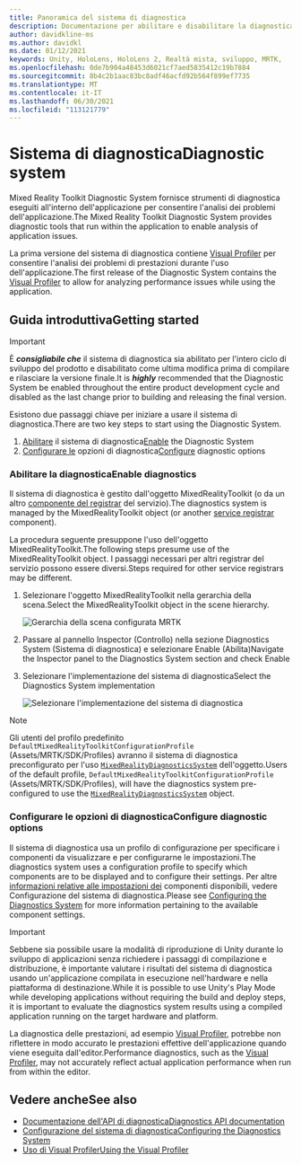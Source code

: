 ```yaml
---
title: Panoramica del sistema di diagnostica
description: Documentazione per abilitare e disabilitare la diagnostica in MRTK
author: davidkline-ms
ms.author: davidkl
ms.date: 01/12/2021
keywords: Unity, HoloLens, HoloLens 2, Realtà mista, sviluppo, MRTK,
ms.openlocfilehash: 0de7b904a48453d6021cf7aed5835412c19b7884
ms.sourcegitcommit: 8b4c2b1aac83bc8adf46acfd92b564f899ef7735
ms.translationtype: MT
ms.contentlocale: it-IT
ms.lasthandoff: 06/30/2021
ms.locfileid: "113121779"
---
```

# <a name="diagnostic-system"></a><span data-ttu-id="47922-104">Sistema di diagnostica</span><span class="sxs-lookup"><span data-stu-id="47922-104">Diagnostic system</span></span>

<span data-ttu-id="47922-105">Mixed Reality Toolkit Diagnostic System fornisce strumenti di diagnostica eseguiti all'interno dell'applicazione per consentire l'analisi dei problemi dell'applicazione.</span><span class="sxs-lookup"><span data-stu-id="47922-105">The Mixed Reality Toolkit Diagnostic System provides diagnostic tools that run within the application to enable analysis of application issues.</span></span>

<span data-ttu-id="47922-106">La prima versione del sistema di diagnostica contiene [Visual Profiler](using-visual-profiler.md) per consentire l'analisi dei problemi di prestazioni durante l'uso dell'applicazione.</span><span class="sxs-lookup"><span data-stu-id="47922-106">The first release of the Diagnostic System contains the [Visual Profiler](using-visual-profiler.md) to allow for analyzing performance issues while using the application.</span></span>

## <a name="getting-started"></a><span data-ttu-id="47922-107">Guida introduttiva</span><span class="sxs-lookup"><span data-stu-id="47922-107">Getting started</span></span>

> [!IMPORTANT]
> <span data-ttu-id="47922-108">È **_consigliabile che_** il sistema di diagnostica sia abilitato per l'intero ciclo di sviluppo del prodotto e disabilitato come ultima modifica prima di compilare e rilasciare la versione finale.</span><span class="sxs-lookup"><span data-stu-id="47922-108">It is **_highly_** recommended that the Diagnostic System be enabled throughout the entire product development cycle and disabled as the last change prior to building and releasing the final version.</span></span>

<span data-ttu-id="47922-109">Esistono due passaggi chiave per iniziare a usare il sistema di diagnostica.</span><span class="sxs-lookup"><span data-stu-id="47922-109">There are two key steps to start using the Diagnostic System.</span></span>

1. <span data-ttu-id="47922-110">[Abilitare](#enable-diagnostics) il sistema di diagnostica</span><span class="sxs-lookup"><span data-stu-id="47922-110">[Enable](#enable-diagnostics) the Diagnostic System</span></span>
2. <span data-ttu-id="47922-111">[Configurare le](#configure-diagnostic-options) opzioni di diagnostica</span><span class="sxs-lookup"><span data-stu-id="47922-111">[Configure](#configure-diagnostic-options) diagnostic options</span></span>

### <a name="enable-diagnostics"></a><span data-ttu-id="47922-112">Abilitare la diagnostica</span><span class="sxs-lookup"><span data-stu-id="47922-112">Enable diagnostics</span></span>

<span data-ttu-id="47922-113">Il sistema di diagnostica è gestito dall'oggetto MixedRealityToolkit (o da un altro [componente del registrar](xref:Microsoft.MixedReality.Toolkit.IMixedRealityServiceRegistrar) del servizio).</span><span class="sxs-lookup"><span data-stu-id="47922-113">The diagnostics system is managed by the MixedRealityToolkit object (or another [service registrar](xref:Microsoft.MixedReality.Toolkit.IMixedRealityServiceRegistrar) component).</span></span>

<span data-ttu-id="47922-114">La procedura seguente presuppone l'uso dell'oggetto MixedRealityToolkit.</span><span class="sxs-lookup"><span data-stu-id="47922-114">The following steps presume use of the MixedRealityToolkit object.</span></span> <span data-ttu-id="47922-115">I passaggi necessari per altri registrar del servizio possono essere diversi.</span><span class="sxs-lookup"><span data-stu-id="47922-115">Steps required for other service registrars may be different.</span></span>

1. <span data-ttu-id="47922-116">Selezionare l'oggetto MixedRealityToolkit nella gerarchia della scena.</span><span class="sxs-lookup"><span data-stu-id="47922-116">Select the MixedRealityToolkit object in the scene hierarchy.</span></span>

    ![Gerarchia della scena configurata MRTK](../images/MRTK_ConfiguredHierarchy.png)

1. <span data-ttu-id="47922-118">Passare al pannello Inspector (Controllo) nella sezione Diagnostics System (Sistema di diagnostica) e selezionare Enable (Abilita)</span><span class="sxs-lookup"><span data-stu-id="47922-118">Navigate the Inspector panel to the Diagnostics System section and check Enable</span></span>
1. <span data-ttu-id="47922-119">Selezionare l'implementazione del sistema di diagnostica</span><span class="sxs-lookup"><span data-stu-id="47922-119">Select the Diagnostics System implementation</span></span>

    ![Selezionare l'implementazione del sistema di diagnostica](../images/diagnostics/DiagnosticsSelectSystemType.png)

> [!NOTE]
> <span data-ttu-id="47922-121">Gli utenti del profilo predefinito `DefaultMixedRealityToolkitConfigurationProfile` (Assets/MRTK/SDK/Profiles) avranno il sistema di diagnostica preconfigurato per l'uso [`MixedRealityDiagnosticsSystem`](xref:Microsoft.MixedReality.Toolkit.Diagnostics.MixedRealityDiagnosticsSystem) dell'oggetto.</span><span class="sxs-lookup"><span data-stu-id="47922-121">Users of the default profile, `DefaultMixedRealityToolkitConfigurationProfile` (Assets/MRTK/SDK/Profiles), will have the diagnostics system pre-configured to use the [`MixedRealityDiagnosticsSystem`](xref:Microsoft.MixedReality.Toolkit.Diagnostics.MixedRealityDiagnosticsSystem) object.</span></span>

### <a name="configure-diagnostic-options"></a><span data-ttu-id="47922-122">Configurare le opzioni di diagnostica</span><span class="sxs-lookup"><span data-stu-id="47922-122">Configure diagnostic options</span></span>

<span data-ttu-id="47922-123">Il sistema di diagnostica usa un profilo di configurazione per specificare i componenti da visualizzare e per configurarne le impostazioni.</span><span class="sxs-lookup"><span data-stu-id="47922-123">The diagnostics system uses a configuration profile to specify which components are to be displayed and to configure their settings.</span></span> <span data-ttu-id="47922-124">Per altre [informazioni relative alle impostazioni dei](configuring-diagnostics.md) componenti disponibili, vedere Configurazione del sistema di diagnostica.</span><span class="sxs-lookup"><span data-stu-id="47922-124">Please see [Configuring the Diagnostics System](configuring-diagnostics.md) for more information pertaining to the available component settings.</span></span>

> [!IMPORTANT]
> <span data-ttu-id="47922-125">Sebbene sia possibile usare la modalità di riproduzione di Unity durante lo sviluppo di applicazioni senza richiedere i passaggi di compilazione e distribuzione, è importante valutare i risultati del sistema di diagnostica usando un'applicazione compilata in esecuzione nell'hardware e nella piattaforma di destinazione.</span><span class="sxs-lookup"><span data-stu-id="47922-125">While it is possible to use Unity's Play Mode while developing applications without requiring the build and deploy steps, it is important to evaluate the diagnostics system results using a compiled application running on the target hardware and platform.</span></span>
>
> <span data-ttu-id="47922-126">La diagnostica delle prestazioni, ad esempio [Visual Profiler](using-visual-profiler.md), potrebbe non riflettere in modo accurato le prestazioni effettive dell'applicazione quando viene eseguita dall'editor.</span><span class="sxs-lookup"><span data-stu-id="47922-126">Performance diagnostics, such as the [Visual Profiler](using-visual-profiler.md), may not accurately reflect actual application performance when run from within the editor.</span></span>

## <a name="see-also"></a><span data-ttu-id="47922-127">Vedere anche</span><span class="sxs-lookup"><span data-stu-id="47922-127">See also</span></span>

- [<span data-ttu-id="47922-128">Documentazione dell'API di diagnostica</span><span class="sxs-lookup"><span data-stu-id="47922-128">Diagnostics API documentation</span></span>](xref:Microsoft.MixedReality.Toolkit.Diagnostics)
- [<span data-ttu-id="47922-129">Configurazione del sistema di diagnostica</span><span class="sxs-lookup"><span data-stu-id="47922-129">Configuring the Diagnostics System</span></span>](configuring-diagnostics.md)
- [<span data-ttu-id="47922-130">Uso di Visual Profiler</span><span class="sxs-lookup"><span data-stu-id="47922-130">Using the Visual Profiler</span></span>](using-visual-profiler.md)
